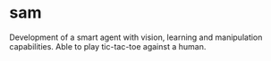 # sam
Development of a smart agent with vision, learning and manipulation capabilities. Able to play tic-tac-toe against a human.
